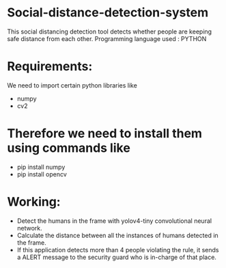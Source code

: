 # Social-distance-detection-system
This social distancing detection tool detects whether people are keeping safe distance from each other.
Programming language used : PYTHON
# Requirements:
We need to import certain python libraries like
* numpy
* cv2
# Therefore we need to install them using commands like
 * pip install numpy
 * pip install opencv
# Working:
* Detect the humans in the frame with yolov4-tiny convolutional neural network.
* Calculate the distance between all the instances of humans detected in the frame.
* If this application detects more than 4 people violating the rule, it sends a ALERT message to the security guard who is in-charge of that place.
